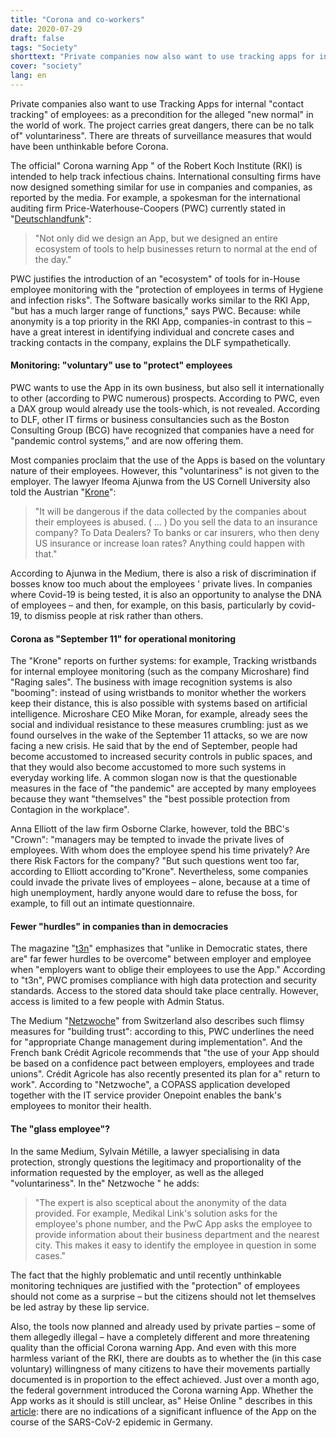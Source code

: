 ```yaml
---
title: "Corona and co-workers"
date: 2020-07-29
draft: false
tags: "Society"
shorttext: "Private companies now also want to use tracking apps for internal contact tracking of employees: as a prerequisite for the alleged new normal in the world of work."
cover: "society"
lang: en
---
```


Private companies also want to use Tracking Apps for internal "contact tracking" of employees: as a precondition for the alleged "new normal" in the world of work. The project carries great dangers, there can be no talk of" voluntariness". There are threats of surveillance measures that would have been unthinkable before Corona.

The official" Corona warning App " of the Robert Koch Institute (RKI) is intended to help track infectious chains. International consulting firms have now designed something similar for use in companies and companies, as reported by the media. For example, a spokesman for the international auditing firm Price-Waterhouse-Coopers (PWC) currently stated in "[Deutschlandfunk](https://srv.deutschlandradio.de/themes/dradio/script/aod/index.html?audioMode=3&audioID=848639&state= "Wirtschaft und Gesellschaft")":

> "Not only did we design an App, but we designed an entire ecosystem of tools to help businesses return to normal at the end of the day."

PWC justifies the introduction of an "ecosystem" of tools for in-House employee monitoring with the "protection of employees in terms of Hygiene and infection risks". The Software basically works similar to the RKI App, "but has a much larger range of functions," says PWC. Because: while anonymity is a top priority in the RKI App, companies-in contrast to this – have a great interest in identifying individual and concrete cases and tracking contacts in the company, explains the DLF sympathetically.

#### Monitoring: "voluntary" use to "protect" employees

PWC wants to use the App in its own business, but also sell it internationally to other (according to PWC numerous) prospects. According to PWC, even a DAX group would already use the tools-which, is not revealed. According to DLF, other IT firms or business consultancies such as the Boston Consulting Group (BCG) have recognized that companies have a need for "pandemic control systems,” and are now offering them.

Most companies proclaim that the use of the Apps is based on the voluntary nature of their employees. However, this "voluntariness" is not given to the employer. The lawyer Ifeoma Ajunwa from the US Cornell University also told the Austrian "[Krone](https://www.krone.at/2182377 "Mehr Überwachung im Job durch Corona - und danach?")":

> "It will be dangerous if the data collected by the companies about their employees is abused. ( ... ) Do you sell the data to an insurance company? To Data Dealers? To banks or car insurers, who then deny US insurance or increase loan rates? Anything could happen with that."

According to Ajunwa in the Medium, there is also a risk of discrimination if bosses know too much about the employees ' private lives. In companies where Covid-19 is being tested, it is also an opportunity to analyse the DNA of employees – and then, for example, on this basis, particularly by covid-19, to dismiss people at risk rather than others.

#### Corona as "September 11" for operational monitoring

The "Krone" reports on further systems: for example, Tracking wristbands for internal employee monitoring (such as the company Microshare) find "Raging sales". The business with image recognition systems is also "booming": instead of using wristbands to monitor whether the workers keep their distance, this is also possible with systems based on artificial intelligence. Microshare CEO Mike Moran, for example, already sees the social and individual resistance to these measures crumbling: just as we found ourselves in the wake of the September 11 attacks, so we are now facing a new crisis. He said that by the end of September, people had become accustomed to increased security controls in public spaces, and that they would also become accustomed to more such systems in everyday working life. A common slogan now is that the questionable measures in the face of "the pandemic" are accepted by many employees because they want "themselves" the "best possible protection from Contagion in the workplace".

Anna Elliott of the law firm Osborne Clarke, however, told the BBC's "Crown": "managers may be tempted to invade the private lives of employees. With whom does the employee spend his time privately? Are there Risk Factors for the company? "But such questions went too far, according to Elliott according to"Krone". Nevertheless, some companies could invade the private lives of employees – alone, because at a time of high unemployment, hardly anyone would dare to refuse the boss, for example, to fill out an intimate questionnaire.

#### Fewer "hurdles" in companies than in democracies

The magazine "[t3n](https://t3n.de/news/corona-apps-pwc-salesforce-fuer-1276709/ "Corona-Apps: PwC und Salesforce liefern Contact Tracing für Unternehmen")" emphasizes that "unlike in Democratic states, there are" far fewer hurdles to be overcome" between employer and employee when "employers want to oblige their employees to use the App." According to "t3n", PWC promises compliance with high data protection and security standards. Access to the stored data should take place centrally. However, access is limited to a few people with Admin Status.

The Medium "[Netzwoche](https://www.netzwoche.ch/news/2020-05-08/jetzt-kommen-die-corona-apps-fuer-unternehmen "Jetzt kommen die Corona-Apps für Unternehmen")" from Switzerland also describes such flimsy measures for "building trust": according to this, PWC underlines the need for "appropriate Change management during implementation". And the French bank Crédit Agricole recommends that "the use of your App should be based on a confidence pact between employers, employees and trade unions". Crédit Agricole has also recently presented its plan for a" return to work". According to "Netzwoche", a COPASS application developed together with the IT service provider Onepoint enables the bank's employees to monitor their health.

#### The "glass employee"?

In the same Medium, Sylvain Métille, a lawyer specialising in data protection, strongly questions the legitimacy and proportionality of the information requested by the employer, as well as the alleged "voluntariness". In the" Netzwoche " he adds:

> "The expert is also sceptical about the anonymity of the data provided. For example, Medikal Link's solution asks for the employee's phone number, and the PwC App asks the employee to provide information about their business department and the nearest city. This makes it easy to identify the employee in question in some cases."

The fact that the highly problematic and until recently unthinkable monitoring techniques are justified with the "protection" of employees should not come as a surprise – but the citizens should not let themselves be led astray by these lip service.

Also, the tools now planned and already used by private parties – some of them allegedly illegal – have a completely different and more threatening quality than the official Corona warning App. And even with this more harmless variant of the RKI, there are doubts as to whether the (in this case voluntary) willingness of many citizens to have their movements partially documented is in proportion to the effect achieved. Just over a month ago, the federal government introduced the Corona warning App. Whether the App works as it should is still unclear, as" Heise Online " describes in this [article](https://www.heise.de/news/Ein-Monat-Corona-Warn-App-Bisher-bleibt-der-Effekt-aus-4846827.html "Ein Monat Corona-Warn-App: Bisher bleibt der Effekt aus"): there are no indications of a significant influence of the App on the course of the SARS-CoV-2 epidemic in Germany.
